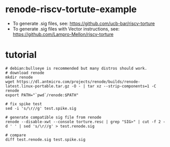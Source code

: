 # renode-riscv-tortute-example

* To generate .sig files, see: https://github.com/ucb-bar/riscv-torture
* To generate .sig files with Vector instructions, see: https://github.com/Lampro-Mellon/riscv-torture

# tutorial
```
# debian:bullseye is recommended but many distros should work.
# download renode
mkdir renode
wget https://dl.antmicro.com/projects/renode/builds/renode-latest.linux-portable.tar.gz -O - | tar xz --strip-components=1 -C renode
export PATH="`pwd`/renode:$PATH"

# fix spike test
sed -i 's/\r//g' test.spike.sig

# generate compatible sig file from renode
renode --disable-xwt --console torture.resc | grep "SIG>" | cut -f 2 -d ' ' | sed 's/\r//g' > test.renode.sig

# compare
diff test.renode.sig test.spike.sig
```
